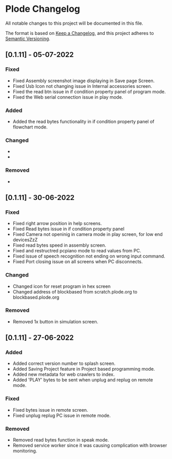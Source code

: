 # Plode Changelog

All notable changes to this project will be documented in this file.

The format is based on [Keep a Changelog](https://keepachangelog.com/en/1.0.0/),
and this project adheres to [Semantic Versioning](https://semver.org/spec/v2.0.0.html).

## [0.1.11] - 05-07-2022

### Fixed

- Fixed Assembly screenshot image displaying in Save page Screen.
- Fixed Usb Icon not changing issue in Internal accessories screen.
- Fixed the read btn issue in if condition property panel of program mode.
- Fixed the Web serial connection issue in play mode.

### Added

- Added the read bytes functionality in if condition property panel of flowchart mode.

### Changed

-
-

### Removed

-

## [0.1.11] - 30-06-2022

### Fixed

- Fixed right arrow position in help screens.
- Fixed Read bytes issue in if condition property panel
- Fixed Camera not openinig in camera mode in play screen, for low end devicesZzZ
- Fixed read bytes speed in assembly screen.
- Fixed and restructred pcpiano mode to read values from PC.
- Fixed issue of speech recognition not ending on wrong input command.
- Fixed Port closing issue on all screens when PC disconnects.

### Changed

- Changed icon for reset program in hex screen
- Changed address of blockbased from scratch.plode.org to blockbased.plode.org

### Removed

- Removed 1x button in simulation screen.

## [0.1.11] - 27-06-2022

### Added

- Added correct version number to splash screen.
- Added Saving Project feature in Project based programming mode.
- Added new metadata for web crawlers to index.
- Added 'PLAY' bytes to be sent when unplug and replug on remote mode.

### Fixed

- Fixed bytes issue in remote screen.
- Fixed unplug replug PC issue in remote mode.

### Removed

- Removed read bytes function in speak mode.
- Removed service worker since it was causing complication with browser monitoring.
